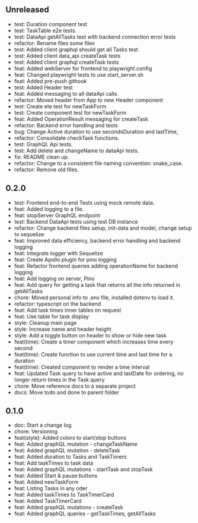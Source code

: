 ## Unreleased

- test: Duration component test
- test: TaskTable e2e tests.
- test: DataApi getAllTasks test with backend connection error tests
- refactor: Rename files some files
- test: Added client graphql should get all Tasks test
- test: Added client data_api createTask tests
- test: Added client graphql createTask tests
- feat: Added webServer for frontend to playwright.config
- feat: Changed playwright tests to use start_server.sh
- feat: Added pre-push githook
- test: Added Header test
- feat: Added messaging to all dataApi calls.
- refactor: Moved header from App to new Header component
- test: Create ete test for newTaskForm
- test: Create component test for newTaskForm
- feat: Added OperationResult messaging for createTask
- refactor: Backend error handling and tests
- bug: Change Active duration to use secondsDuration and lastTime,
- refactor: Consolidate checkTask functions.
- test: GraphQL Api tests.
- test: Add delete and changeName to dataApi tests.
- fix: README clean up.
- refactor: Change to a consistent file naming convention: snake_case.
- refactor: Remove old files.

## 0.2.0

- test: Frontend end-to-end Tests using mock remote data.
- feat: Added logging to a file.
- feat: stopServer GraphQL endpoint
- test: Backend DataApi tests using test DB instance
- refactor: Change backend files setup, init-data and model, change setup to sequelize
- feat: Improved data efficiency, backend error handling and backend logging
- feat: Integrate logger with Sequelize
- feat: Create Apollo plugin for pino logging
- feat: Refactor frontend queries adding operationName for backend logging
- feat: Add logging on server, Pino
- feat: Add query for getting a task that returns all the info returned in getAllTasks
- chore: Moved personal info to .env file, installed dotenv to load it.
- refactor: typescript on the backend
- feat: Add task times inner tables on request
- feat: Use table for task display
- style: Cleanup main page
- style: Increase name and header height
- style: Add a toggle button on header to show or hide new task
- feat(time): Create a timer component which increases time every second
- feat(time): Create function to use current time and last time for a duration
- feat(time): Created component to render a time interval
- feat: Updated Task query to have active and lastDate for ordering, no longer return times in the Task query
- chore: Move reference docs to a separate project
- docs: Move todo and done to parent folder

## 0.1.0

- doc: Start a change log
- chore: Versioning
- feat(style): Added colors to start/stop buttons
- feat: Added graphQL mutation - changeTaskName
- feat: Added graphQL mutation - deleteTask
- feat: Added duration to Tasks and TaskTimers
- feat: Add taskTimes to task data
- feat: Added graphQL mutations - startTask and stopTask
- feat: Added Start & pause buttons
- feat: Added newTaskForm
- feat: Listing Tasks in any oder
- feat: Added taskTimes to TaskTimerCard
- feat: Added TaskTimerCard
- feat: Added graphQL mutations - createTask
- feat: Added graphQL queries - getTaskTimes, getAllTasks
